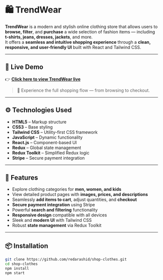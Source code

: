 # 🛍️ TrendWear

**TrendWear** is a modern and stylish online clothing store that allows users to **browse, filter**, and **purchase** a wide selection of fashion items — including **t-shirts, jeans, dresses, jackets**, and more.  
It offers a **seamless and intuitive shopping experience** through a **clean, responsive, and user-friendly UI** built with React and Tailwind CSS.

---

## 🔗 Live Demo

👉 [**Click here to view TrendWear live**](https://shop-co-front.vercel.app/)

> 🛒 Experience the full shopping flow — from browsing to checkout.

---

## ⚙️ Technologies Used

- **HTML5** – Markup structure
- **CSS3** – Base styling
- **Tailwind CSS** – Utility-first CSS framework
- **JavaScript** – Dynamic functionality
- **React.js** – Component-based UI
- **Redux** – Global state management
- **Redux Toolkit** – Simplified Redux logic
- **Stripe** – Secure payment integration

---

## 🚀 Features

- Explore clothing categories for **men, women, and kids**
- View detailed product pages with **images, prices, and descriptions**
- Seamlessly **add items to cart**, adjust quantities, and **checkout**
- **Secure payment integration** using Stripe
- Powerful **search and filtering** functionality
- **Responsive design** compatible with all devices
- Sleek and **modern UI** with Tailwind CSS
- Robust **state management** via Redux Toolkit

---

## 📦 Installation

```bash
git clone https://github.com/redarashid/shop-clothes.git
cd shop-clothes
npm install
npm start
```
